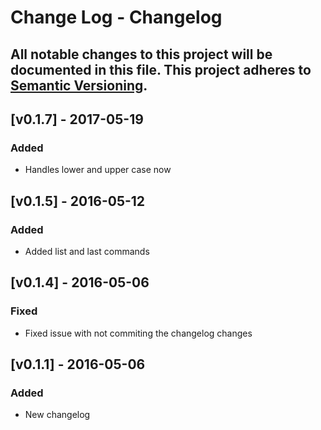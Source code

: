 # Change Log - Changelog
All notable changes to this project will be documented in this file.
This project adheres to [Semantic Versioning](http://semver.org/).
----

## [v0.1.7] - 2017-05-19

### Added
- Handles lower and upper case now
## [v0.1.5] - 2016-05-12
### Added
- Added list and last commands

## [v0.1.4] - 2016-05-06
### Fixed
- Fixed issue with not commiting the changelog changes

## [v0.1.1] - 2016-05-06
### Added
- New changelog
